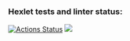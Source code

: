 ### Hexlet tests and linter status:
[![Actions Status](https://github.com/Maskane/frontend-project-lvl1/workflows/hexlet-check/badge.svg)](https://github.com/Maskane/frontend-project-lvl1/actions)
<a href="https://codeclimate.com/github/codeclimate/codeclimate/maintainability"><img src="https://api.codeclimate.com/v1/badges/a99a88d28ad37a79dbf6/maintainability" /></a>